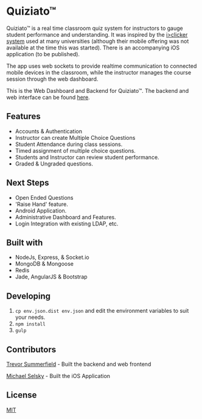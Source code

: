 Quiziato™
========

Quiziato™ is a real time classroom quiz system for instructors to gauge student performance and understanding. It was inspired by the [i>clicker system](https://www1.iclicker.com/) used at many universities (although their mobile offering was not available at the time this was started). There is an accompanying iOS application (to be published).

The app uses web sockets to provide realtime communication to connected mobile devices in the classroom, while the instructor manages the course session through the web dashboard.

This is the Web Dashboard and Backend for Quiziato™. The backend and web interface can be found [here](https://github.com/MichaelSelsky/quiziato).

## Features
- Accounts & Authentication
- Instructor can create Multiple Choice Questions
- Student Attendance during class sessions.
- Timed assignment of multiple choice questions.
- Students and Instructor can review student performance.
- Graded & Ungraded questions.

## Next Steps
- Open Ended Questions
- 'Raise Hand' feature.
- Android Application.
- Administrative Dashboard and Features.
- Login Integration with existing LDAP, etc.

## Built with
- NodeJs, Express, & Socket.io
- MongoDB & Mongoose
- Redis
- Jade, AngularJS & Bootstrap

## Developing
1. `cp env.json.dist env.json` and edit the environment variables to suit your needs.
2. `npm install`
3. `gulp`

## Contributors ##
[Trevor Summerfield](https://github.com/tsums) - Built the backend and web frontend

[Michael Selsky](https://github.com/michaelselsky) - Built the iOS Application

## License
[MIT](LICENSE.txt)
